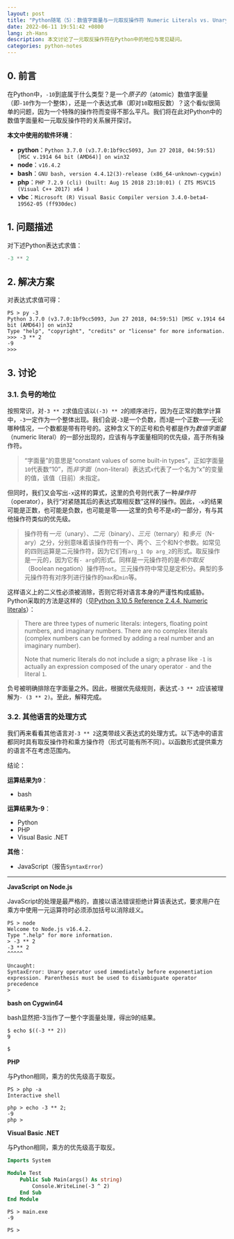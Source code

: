 ```yaml
---
layout: post
title: "Python随笔（5）：数值字面量与一元取反操作符 Numeric Literals vs. Unary Negation Operator"
date: 2022-06-11 19:51:42 +0800
lang: zh-Hans
description: 本文讨论了一元取反操作符在Python中的地位与常见疑问。
categories: python-notes
---
```


## 0. 前言

在Python中，`-10`到底属于什么类型？是一个*原子的*（atomic）数值字面量（即`-10`作为一个整体），还是一个表达式串（即对`10`取相反数）？这个看似很简单的问题，因为一个特殊的操作符而变得不那么平凡。我们将在此对Python中的数值字面量和一元取反操作符的关系展开探讨。

**本文中使用的软件环境**：
* **python**：`Python 3.7.0 (v3.7.0:1bf9cc5093, Jun 27 2018, 04:59:51) [MSC v.1914 64 bit (AMD64)] on win32`
* **node**：`v16.4.2`
* **bash**：`GNU bash, version 4.4.12(3)-release (x86_64-unknown-cygwin)`
* **php**：`PHP 7.2.9 (cli) (built: Aug 15 2018 23:10:01) ( ZTS MSVC15 (Visual C++ 2017) x64 )`
* **vbc**：`Microsoft (R) Visual Basic Compiler version 3.4.0-beta4-19562-05 (ff930dec)`

## 1. 问题描述

对下述Python表达式求值：

```python
-3 ** 2
```

## 2. 解决方案

对表达式求值可得：

```plain
PS > py -3
Python 3.7.0 (v3.7.0:1bf9cc5093, Jun 27 2018, 04:59:51) [MSC v.1914 64 bit (AMD64)] on win32
Type "help", "copyright", "credits" or "license" for more information.
>>> -3 ** 2
-9
>>>
```

## 3. 讨论

### 3.1. 负号的地位

按照常识，对`-3 ** 2`求值应该以`(-3) ** 2`的顺序进行，因为在正常的数学计算中，`-3`一定作为一个整体出现。我们会说`-3`是一个负数，而`3`是一个正数——无论哪种情况，一个数都是带有符号的。这种含义下的正号和负号都是作为*数值字面量*（numeric literal）的一部分出现的，应该有与字面量相同的优先级，高于所有操作符。

> “字面量”的意思是“constant values of some built-in types”，正如字面量`10`代表数“10”，而*非字面*（non-literal）表达式`x`代表了一个名为“x”的变量的值，该值（目前）未指定。

但同时，我们又会写出`-x`这样的算式，这里的负号则代表了一种*操作符*（operator），执行“对紧随其后的表达式取相反数”这样的操作。因此，`-x`的结果可能是正数，也可能是负数，也可能是零——这里的负号不是`x`的一部分，有与其他操作符类似的优先级。

> 操作符有*一元*（unary）、*二元*（binary）、*三元*（ternary）和*多元*（N-ary）之分，分别意味着该操作符有一个、两个、三个和N个参数。如常见的四则运算是二元操作符，因为它们有`arg_1 Op arg_2`的形式。取反操作是一元的，因为它有`- arg`的形式。同样是一元操作符的是*布尔取反*（Boolean negation）操作符`not`。三元操作符中常见是定积分。典型的多元操作符有对序列进行操作的`max`和`min`等。

这样语义上的二义性必须被消除，否则它将对语言本身的严谨性构成威胁。Python采取的方法是这样的（见[Python 3.10.5 Reference 2.4.4. Numeric literals](https://docs.python.org/3/reference/lexical_analysis.html#numeric-literals)）：

> There are three types of numeric literals: integers, floating point numbers, and imaginary numbers. There are no complex literals (complex numbers can be formed by adding a real number and an imaginary number).
> 
> Note that numeric literals do not include a sign; a phrase like `-1` is actually an expression composed of the unary operator `-` and the literal `1`.

负号被明确排除在字面量之外。因此，根据优先级规则，表达式`-3 ** 2`应该被理解为`- (3 ** 2)`。至此，解释完成。

### 3.2. 其他语言的处理方式

我们再来看看其他语言对`-3 ** 2`这类带歧义表达式的处理方式。以下选中的语言都同时具有取反操作符和乘方操作符（形式可能有所不同）。以函数形式提供乘方的语言不在考虑范围内。

结论：

**运算结果为9**：
* bash

**运算结果为-9**：
* Python
* PHP
* Visual Basic .NET

**其他**：
* JavaScript（报告`SyntaxError`）

------

**JavaScript on Node.js**

JavaScript的处理是最严格的，直接以语法错误拒绝计算该表达式，要求用户在乘方中使用一元运算符时必须添加括号以消除歧义。

```plain
PS > node
Welcome to Node.js v16.4.2.
Type ".help" for more information.
> -3 ** 2
-3 ** 2
^^^^^

Uncaught:
SyntaxError: Unary operator used immediately before exponentiation expression. Parenthesis must be used to disambiguate operator precedence
>
```

**bash on Cygwin64**

bash显然把-3当作了一整个字面量处理，得出9的结果。

```plain
$ echo $((-3 ** 2))
9

$
```

**PHP**

与Python相同，乘方的优先级高于取反。

```plain
PS > php -a
Interactive shell

php > echo -3 ** 2;
-9
php >
```

**Visual Basic .NET**

与Python相同，乘方的优先级高于取反。

```vb
Imports System

Module Test
    Public Sub Main(args() As string)
        Console.WriteLine(-3 ^ 2)
    End Sub
End Module
```

```plain
PS > main.exe
-9

PS >
```
